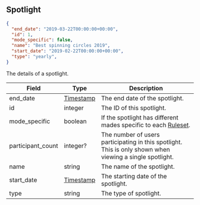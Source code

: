 ## Spotlight
```json
{
  "end_date": "2019-03-22T00:00:00+00:00",
  "id": 1,
  "mode_specific": false,
  "name": "Best spinning circles 2019",
  "start_date": "2019-02-22T00:00:00+00:00",
  "type": "yearly",
}
```

The details of a spotlight.

Field             | Type                    | Description
----------------- | ----------------------- | ----------------------------------------------------------------------------
end_date          | [Timestamp](#timestamp) | The end date of the spotlight.
id                | integer                 | The ID of this spotlight.
mode_specific     | boolean                 | If the spotlight has different mades specific to each [Ruleset](#ruleset).
participant_count | integer?                | The number of users participating in this spotlight. This is only shown when viewing a single spotlight.
name              | string                  | The name of the spotlight.
start_date        | [Timestamp](#timestamp) | The starting date of the spotlight.
type              | string                  | The type of spotlight.
